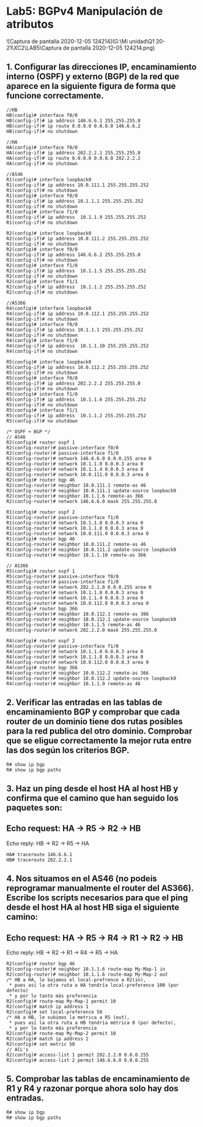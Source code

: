 # Lab5: BGPv4 Manipulación de atributos

![Captura de pantalla 2020-12-05 124214](G:\Mi unidad\Q1 20-21\XC2\LAB5\Captura de pantalla 2020-12-05 124214.png)

## 1. Configurar las direcciones IP, encaminamiento interno (OSPF) y externo (BGP) de la red que aparece en la siguiente figura de forma que funcione correctamente.

````shell
//HB
HB(config)# interface f0/0
HB(config-if)# ip address 146.6.6.1 255.255.255.0
HB(config-if)# ip route 0.0.0.0 0.0.0.0 146.6.6.2
HB(config-if)# no shutdown

//HA
HA(config)# interface f0/0
HA(config-if)# ip address 202.2.2.1 255.255.255.0
HA(config-if)# ip route 0.0.0.0 0.0.0.0 202.2.2.2
HA(config-if)# no shutdown

//AS46
R1(config)# interface loopback0
R1(config-if)# ip address 10.0.111.1 255.255.255.252
R1(config-if)# no shutdown
R1(config)# interface f0/0
R1(config-if)# ip address 10.1.1.1 255.255.255.252
R1(config-if)# no shutdown
R1(config)# interface f1/0
R1(config-if)# ip address  10.1.1.9 255.255.255.252
R1(config-if)# no shutdown

R2(config)# interface loopback0
R2(config-if)# ip address 10.0.111.2 255.255.255.252
R2(config-if)# no shutdown
R2(config)# interface f0/0
R2(config-if)# ip address 146.6.6.2 255.255.255.0
R2(config-if)# no shutdown
R2(config)# interface f1/0
R2(config-if)# ip address  10.1.1.5 255.255.255.252
R2(config-if)# no shutdown
R2(config)# interface f1/1
R2(config-if)# ip address  10.1.1.2 255.255.255.252
R2(config-if)# no shutdown

//AS366
R4(config)# interface loopback0
R4(config-if)# ip address 10.0.112.1 255.255.255.252
R4(config-if)# no shutdown
R4(config)# interface f0/0
R4(config-if)# ip address 10.1.1.1 255.255.255.252
R4(config-if)# no shutdown
R4(config)# interface f1/0
R4(config-if)# ip address  10.1.1.10 255.255.255.252
R4(config-if)# no shutdown

R5(config)# interface loopback0
R5(config-if)# ip address 10.0.112.2 255.255.255.252
R5(config-if)# no shutdown
R5(config)# interface f0/0
R5(config-if)# ip address 202.2.2.2 255.255.255.0
R5(config-if)# no shutdown
R5(config)# interface f1/0
R5(config-if)# ip address  10.1.1.6 255.255.255.252
R5(config-if)# no shutdown
R5(config)# interface f1/1
R5(config-if)# ip address  10.1.1.2 255.255.255.252
R5(config-if)# no shutdown

/* OSPF + BGP */
// AS46
R2(config)# router ospf 1
R2(config-router)# passive-interface f0/0
R2(config-router)# passive-interface f1/0
R2(config-router)# network 146.6.6.0 0.0.0.255 area 0
R2(config-router)# network 10.1.1.0 0.0.0.3 area 0
R2(config-router)# network 10.1.1.4 0.0.0.3 area 0 
R2(config-router)# network 10.0.111.0 0.0.0.3 area 0 
R2(config)# router bgp 46
R2(config-router)# neighbor 10.0.111.1 remote-as 46
R2(config-router)# neighbor 10.0.111.1 update-source loopback0
R2(config-router)# neighbor 10.1.1.6 remote-as 366
R2(config-router)# network 146.6.6.0 mask 255.255.255.0

R1(config)# router ospf 2
R1(config-router)# passive-interface f1/0
R1(config-router)# network 10.1.1.0 0.0.0.3 area 0
R1(config-router)# network 10.1.1.8 0.0.0.3 area 0
R1(config-router)# network 10.0.111.0 0.0.0.3 area 0 
R1(config)# router bgp 46
R1(config-router)# neighbor 10.0.111.2 remote-as 46
R1(config-router)# neighbor 10.0.111.2 update-source loopback0
R1(config-router)# neighbor 10.1.1.10 remote-as 366

// AS366
R5(config)# router ospf 1
R5(config-router)# passive-interface f0/0
R5(config-router)# passive-interface f1/0
R5(config-router)# network 202.2.2.0 0.0.0.255 area 0
R5(config-router)# network 10.1.1.0 0.0.0.3 area 0
R5(config-router)# network 10.1.1.4 0.0.0.3 area 0 
R5(config-router)# network 10.0.112.0 0.0.0.3 area 0 
R5(config)# router bgp 366
R5(config-router)# neighbor 10.0.112.1 remote-as 366
R5(config-router)# neighbor 10.0.112.1 update-source loopback0
R5(config-router)# neighbor 10.1.1.5 remote-as 46
R5(config-router)# network 202.2.2.0 mask 255.255.255.0

R4(config)# router ospf 2
R4(config-router)# passive-interface f1/0
R4(config-router)# network 10.1.1.0 0.0.0.3 area 0
R4(config-router)# network 10.1.1.8 0.0.0.3 area 0
R4(config-router)# network 10.0.112.0 0.0.0.3 area 0 
R4(config)# router bgp 366
R4(config-router)# neighbor 10.0.112.2 remote-as 366
R4(config-router)# neighbor 10.0.112.2 update-source loopback0
R4(config-router)# neighbor 10.1.1.9 remote-as 46
````

## 2. Verificar las entradas en las tablas de encaminamiento BGP y comprobar que cada router de un dominio tiene dos rutas posibles para la red publica del otro dominio. Comprobar que se eligue correctamente la mejor ruta entre las dos según los criterios BGP.

````shell
R# show ip bgp
R# show ip bgp paths
````

## 3. Haz un ping desde el host HA al host HB y confirma que el camino que han seguido los paquetes son:

## Echo request: HA -> R5 -> R2 -> HB
Echo reply: HB -> R2 -> R5 -> HA



````shell
HA# traceroute 146.6.6.1
HB# traceroute 202.2.2.1
````

## 4. Nos situamos en el AS46 (no podeis reprogramar manualmente el router del AS366). Escribe los scripts necesarios para que el ping desde el host HA al host HB siga el siguiente camino:

## Echo request: HA -> R5 -> R4 -> R1 -> R2 -> HB
Echo reply: HB -> R2 -> R1 -> R4 -> R5 -> HA



````shell
R2(config)# router bgp 46
R2(config-router)# neighbor 10.1.1.6 route-map My-Map-1 in
R2(config-router)# neighbor 10.1.1.6 route-map My-Map-2 out
/* HB a HA, le bajamos el local-prefrence a R2(in), 
 * pues así la otra ruta a HA tendría local-preference 100 (por defecto)
 * y por lo tanto más preferencia
R2(config)# route-map My-Map-1 permit 10
R2(config)# match ip address 1
R2(config)# set local-preference 50
/* HA a HB, le subimos la metrica a R5 (out), 
 * pues así la otra ruta a HB tendría métrica 0 (por defecto),
 * y por lo tanto más preferencia
R2(config)# route-map My-Map-2 permit 10
R2(config)# match ip address 2
R2(config)# set metric 50
// ACL's
R2(config)# access-list 1 permit 202.2.2.0 0.0.0.255
R2(config)# access-list 2 permit 146.6.6.0 0.0.0.255
````

## 5. Comprobar las tablas de encaminamiento de R1 y R4 y razonar porque ahora solo hay dos entradas.

````shell
R# show ip bgp
R# show ip bgp paths
````

